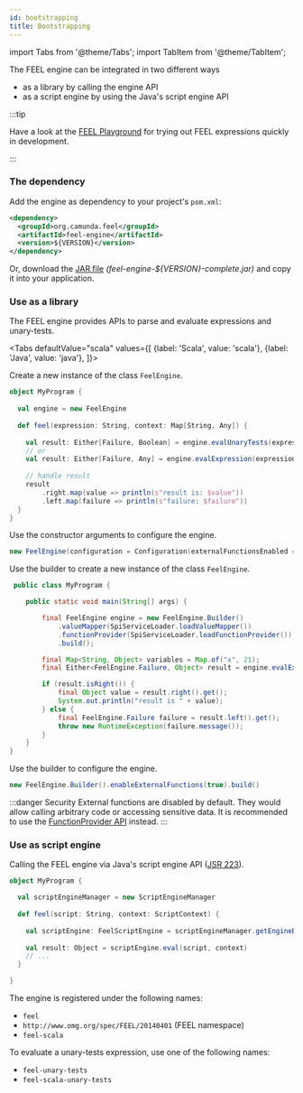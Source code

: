 ```yaml
---
id: bootstrapping
title: Bootstrapping
---
```


import Tabs from '@theme/Tabs';
import TabItem from '@theme/TabItem';

The FEEL engine can be integrated in two different ways
* as a library by calling the engine API
* as a script engine by using the Java's script engine API

:::tip

Have a look at the [FEEL Playground](/playground/playground.mdx) for trying out FEEL expressions quickly in
development.

:::

### The dependency

Add the engine as dependency to your project's `pom.xml`:

```xml
<dependency>
  <groupId>org.camunda.feel</groupId>
  <artifactId>feel-engine</artifactId>
  <version>${VERSION}</version>
</dependency>
```

Or, download the [JAR file](https://github.com/camunda/feel-scala/releases) _(feel-engine-${VERSION}-complete.jar)_ and copy it into your application.

### Use as a library

The FEEL engine provides APIs to parse and evaluate expressions and unary-tests.

<Tabs
defaultValue="scala"
values={[
{label: 'Scala', value: 'scala'},
{label: 'Java', value: 'java'},
]}>

<TabItem value="scala">

Create a new instance of the class `FeelEngine`. 

```scala
object MyProgram {
  
  val engine = new FeelEngine
  
  def feel(expression: String, context: Map[String, Any]) {
    
    val result: Either[Failure, Boolean] = engine.evalUnaryTests(expression, context)
    // or    
    val result: Either[Failure, Any] = engine.evalExpression(expression, context)
  
    // handle result
    result
        .right.map(value => println(s"result is: $value"))
        .left.map(failure => println(s"failure: $failure"))
  }  
}
```

Use the constructor arguments to configure the engine.

```scala
new FeelEngine(configuration = Configuration(externalFunctionsEnabled = true))
```

</TabItem>
<TabItem value="java">

Use the builder to create a new instance of the class `FeelEngine`.

```java
 public class MyProgram {

    public static void main(String[] args) {

        final FeelEngine engine = new FeelEngine.Builder()
            .valueMapper(SpiServiceLoader.loadValueMapper())
            .functionProvider(SpiServiceLoader.loadFunctionProvider())
            .build();

        final Map<String, Object> variables = Map.of("x", 21);
        final Either<FeelEngine.Failure, Object> result = engine.evalExpression(expression, variables);

        if (result.isRight()) {
            final Object value = result.right().get();
            System.out.println("result is " + value);
        } else {
            final FeelEngine.Failure failure = result.left().get();
            throw new RuntimeException(failure.message());
        }
    }
}
```

Use the builder to configure the engine.

```java
new FeelEngine.Builder().enableExternalFunctions(true).build()
```

</TabItem>
</Tabs>


:::danger Security
External functions are disabled by default. They would allow calling arbitrary
code or accessing sensitive data. It is recommended to use the
[FunctionProvider API](function-provider-spi.md) instead.
:::

### Use as script engine

Calling the FEEL engine via Java's script engine
API ([JSR 223](https://www.jcp.org/en/jsr/detail?id=223)).

```scala
object MyProgram {

  val scriptEngineManager = new ScriptEngineManager
 
  def feel(script: String, context: ScriptContext) {
  
    val scriptEngine: FeelScriptEngine = scriptEngineManager.getEngineByName("feel")
    
    val result: Object = scriptEngine.eval(script, context)
    // ...
  }

}
```

The engine is registered under the following names:

* `feel`
* `http://www.omg.org/spec/FEEL/20140401` (FEEL namespace)
* `feel-scala`

To evaluate a unary-tests expression, use one of the following names:

* `feel-unary-tests`
* `feel-scala-unary-tests`

